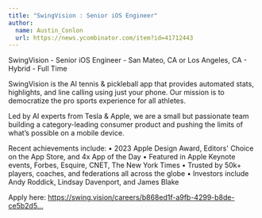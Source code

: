 ```yaml
---
title: "SwingVision : Senior iOS Engineer"
author:
  name: Austin_Conlon
  url: https://news.ycombinator.com/item?id=41712443
---
```

SwingVision - Senior iOS Engineer - San Mateo, CA or Los Angeles, CA - Hybrid - Full Time

SwingVision is the AI tennis &amp; pickleball app that provides automated stats, highlights, and line calling using just your phone. Our mission is to democratize the pro sports experience for all athletes.

Led by AI experts from Tesla &amp; Apple, we are a small but passionate team building a category-leading consumer product and pushing the limits of what’s possible on a mobile device.

Recent achievements include:
• 2023 Apple Design Award, Editors&#x27; Choice on the App Store, and 4x App of the Day
• Featured in Apple Keynote events, Forbes, Esquire, CNET, The New York Times
• Trusted by 50k+ players, coaches, and federations all across the globe
• Investors include Andy Roddick, Lindsay Davenport, and James Blake

Apply here: <a href="https:&#x2F;&#x2F;swing.vision&#x2F;careers&#x2F;b868ed1f-a9fb-4299-b8de-ce5b2d507014" rel="nofollow">https:&#x2F;&#x2F;swing.vision&#x2F;careers&#x2F;b868ed1f-a9fb-4299-b8de-ce5b2d5...</a>
<JobApplication />
